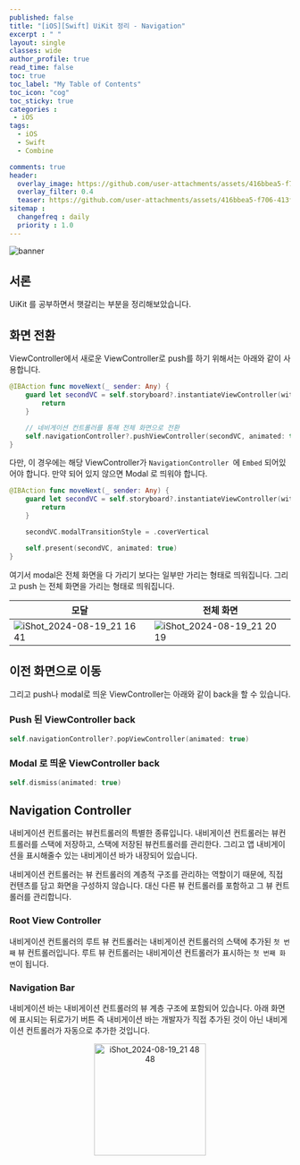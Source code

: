 ```yaml
---
published: false
title: "[iOS][Swift] UiKit 정리 - Navigation"	
excerpt : " "	
layout: single	
classes: wide
author_profile: true
read_time: false
toc: true
toc_label: "My Table of Contents"
toc_icon: "cog"
toc_sticky: true
categories :	
 - iOS	
tags: 	
  - iOS
  - Swift
  - Combine

comments: true	
header:
  overlay_image: https://github.com/user-attachments/assets/416bbea5-f706-413f-b1ad-b321ead319c4
  overlay_filter: 0.4
  teaser: https://github.com/user-attachments/assets/416bbea5-f706-413f-b1ad-b321ead319c4
sitemap :	
  changefreq : daily	
  priority : 1.0	
---
```


![banner](https://github.com/user-attachments/assets/416bbea5-f706-413f-b1ad-b321ead319c4)

## 서론

UiKit 를 공부하면서 햇갈리는 부분을 정리해보았습니다.

## 화면 전환

ViewController에서 새로운 ViewController로 push를 하기 위해서는 아래와 같이 사용합니다.

```swift
@IBAction func moveNext(_ sender: Any) {
    guard let secondVC = self.storyboard?.instantiateViewController(withIdentifier: "SecondVC") else {
        return
    }

    // 네비게이션 컨트롤러를 통해 전체 화면으로 전환
    self.navigationController?.pushViewController(secondVC, animated: true)
}
```

다만, 이 경우에는 해당 ViewController가 `NavigationController `에 `Embed` 되어있어야 합니다. 만약 되어 있지 않으면 Modal 로 띄워야 합니다.

```swift
@IBAction func moveNext(_ sender: Any) {
    guard let secondVC = self.storyboard?.instantiateViewController(withIdentifier: "SecondVC") else {
        return
    }

    secondVC.modalTransitionStyle = .coverVertical

    self.present(secondVC, animated: true)
}
```

여기서 modal은 전체 화면을 다 가리기 보다는 일부만 가리는 형태로 띄워집니다. 그리고 push 는 전체 화면을 가리는 형태로 띄워집니다.

|모달|전체 화면|
|---|---|
|![iShot_2024-08-19_21 16 41](https://github.com/user-attachments/assets/f691863f-0125-4689-a312-8a79fe1cced9)|![iShot_2024-08-19_21 20 19](https://github.com/user-attachments/assets/bb4077af-8ec3-43a2-be1e-66d8c8789c1a)|


## 이전 화면으로 이동

그리고 push나 modal로 띄운 ViewController는 아래와 같이 back을 할 수 있습니다.

### Push 된 ViewController back

```swift
self.navigationController?.popViewController(animated: true)
```

### Modal 로 띄운 ViewController back

```swift
self.dismiss(animated: true)
```

## Navigation Controller

내비게이션 컨트롤러는 뷰컨트롤러의 특별한 종류입니다. 내비게이션 컨트롤러는 뷰컨트롤러를 스택에 저장하고, 스택에 저장된 뷰컨트롤러를 관리한다. 그리고 앱 내비게이션을 표시해줄수 있는 내비게이션 바가 내장되어 있습니다.

내비게이션 컨트롤러는 뷰 컨트롤러의 계층적 구조를 관리하는 역할이기 때문에, 직접 컨텐츠를 담고 화면을 구성하지 않습니다. 대신 다른 뷰 컨트롤러를 포함하고 그 뷰 컨트롤러를 관리합니다.

### Root View Controller

내비게이션 컨트롤러의 루트 뷰 컨트롤러는 내비게이션 컨트롤러의 스택에 추가된 `첫 번째` 뷰 컨트롤러입니다. 루트 뷰 컨트롤러는 내비게이션 컨트롤러가 표시하는 `첫 번째 화면`이 됩니다.

### Navigation Bar

내비게이션 바는 내비게이션 컨트롤러의 뷰 계층 구조에 포함되어 있습니다. 아래 화면에 표시되는 뒤로가기 버튼 즉 내비게이션 바는 개발자가 직접 추가된 것이 아닌 내비게이션 컨트롤러가 자동으로 추가한 것입니다.

<div align="center">
<img width="200" alt="iShot_2024-08-19_21 48 48" src="https://github.com/user-attachments/assets/e04ae63b-6982-4c02-b570-382ff8915e97">
</div>